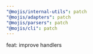```yaml
---
"@mojis/internal-utils": patch
"@mojis/adapters": patch
"@mojis/parsers": patch
"@mojis/cli": patch
---
```


feat: improve handlers
